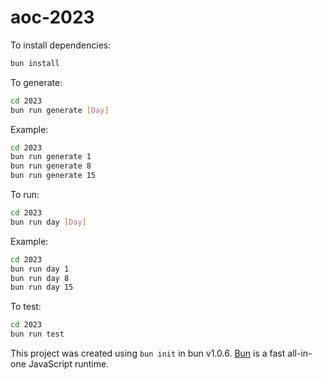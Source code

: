 # aoc-2023

To install dependencies:

```bash
bun install
```

To generate:

```bash
cd 2023
bun run generate [Day]
```

Example:

```bash
cd 2023
bun run generate 1
bun run generate 8
bun run generate 15
```

To run:

```bash
cd 2023
bun run day [Day]
```

Example:

```bash
cd 2023
bun run day 1
bun run day 8
bun run day 15
```

To test:

```bash
cd 2023
bun run test
```

This project was created using `bun init` in bun v1.0.6. [Bun](https://bun.sh) is a fast all-in-one JavaScript runtime.
